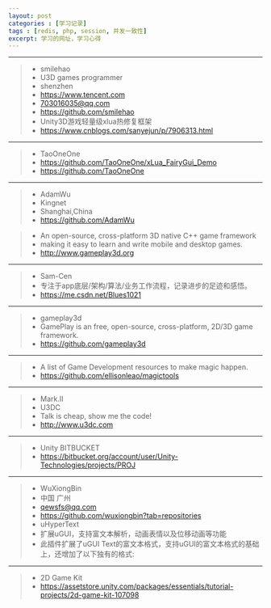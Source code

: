 ```yaml
---
layout: post
categories : [学习记录]
tags : [redis, php, session, 并发一致性]
excerpt: 学习的网址，学习心得
---
```



------

> * smilehao
> * U3D games programmer
> * shenzhen
> * https://www.tencent.com
> * 703016035@qq.com
> * https://github.com/smilehao
> * Unity3D游戏轻量级xlua热修复框架
> * https://www.cnblogs.com/sanyejun/p/7906313.html

------------

> * TaoOneOne
> * https://github.com/TaoOneOne/xLua_FairyGui_Demo
> * https://github.com/TaoOneOne

------------


> * AdamWu
> * Kingnet
> * Shanghai,China 
> * https://github.com/AdamWu

> * An open-source, cross-platform 3D native C++ game framework
> * making it easy to learn and write mobile and desktop games.
> * http://www.gameplay3d.org

------------


> * Sam-Cen 
> * 专注于app底层/架构/算法/业务工作流程，记录进步的足迹和感悟。
> * https://me.csdn.net/Blues1021

------------


> * gameplay3d 
> * GamePlay is an free, open-source, cross-platform, 2D/3D game framework.
> * https://github.com/gameplay3d

------------


> * A list of Game Development resources to make magic happen. 
> * https://github.com/ellisonleao/magictools

------------


> * Mark.II
> * U3DC
> * Talk is cheap, show me the code!
> * http://www.u3dc.com

------------


> * Unity BITBUCKET
> * https://bitbucket.org/account/user/Unity-Technologies/projects/PROJ

------------


> * WuXiongBin
> * 中国 广州 
> * qewsfs@qq.com
> * https://github.com/wuxiongbin?tab=repositories
> * uHyperText
> * 扩展uGUI，支持富文本解析，动画表情以及位移动画等功能
> * 此插件扩展了uGUI Text的富文本格式，支持uGUI的富文本格式的基础上，还增加了以下独有的格式:

------------


> * 2D Game Kit
> * https://assetstore.unity.com/packages/essentials/tutorial-projects/2d-game-kit-107098